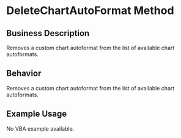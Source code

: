 # DeleteChartAutoFormat Method

## Business Description
Removes a custom chart autoformat from the list of available chart autoformats.

## Behavior
Removes a custom chart autoformat from the list of available chart autoformats.

## Example Usage
No VBA example available.